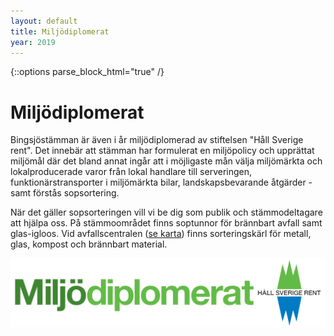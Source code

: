 ```yaml
---
layout: default
title: Miljödiplomerat
year: 2019
---
```


{::options parse_block_html="true" /}
<div class="glacier">

# Miljödiplomerat

Bingsjöstämman är även i år miljödiplomerad av stiftelsen "Håll Sverige rent". Det innebär att stämman har formulerat en miljöpolicy och upprättat miljömål där det bland annat ingår att i möjligaste mån välja miljömärkta och lokalproducerade varor från lokal handlare till serveringen, funktionärstransporter i miljömärkta bilar, landskapsbevarande åtgärder - samt förstås sopsortering.

När det gäller sopsorteringen vill vi be dig som publik och stämmodeltagare att hjälpa oss. På stämmoområdet finns soptunnor för brännbart avfall samt glas-igloos. Vid avfallscentralen ([se karta](/hitta-i-bingsjo)) finns sorteringskärl för metall, glas, kompost och brännbart material.

![](/img/logos/miljodiplomerat.png)

</div>
